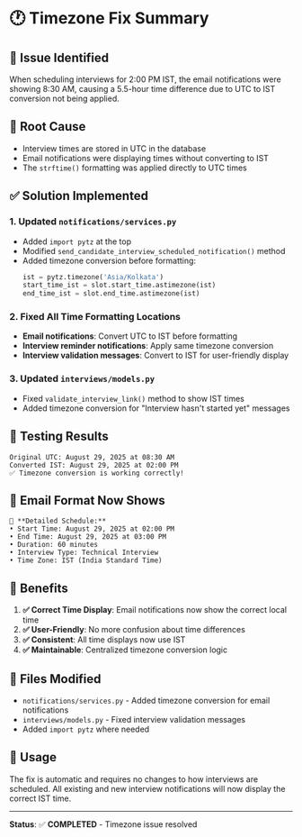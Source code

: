 # 🕐 Timezone Fix Summary

## 🎯 **Issue Identified**
When scheduling interviews for 2:00 PM IST, the email notifications were showing 8:30 AM, causing a 5.5-hour time difference due to UTC to IST conversion not being applied.

## 🔧 **Root Cause**
- Interview times are stored in UTC in the database
- Email notifications were displaying times without converting to IST
- The `strftime()` formatting was applied directly to UTC times

## ✅ **Solution Implemented**

### **1. Updated `notifications/services.py`**
- Added `import pytz` at the top
- Modified `send_candidate_interview_scheduled_notification()` method
- Added timezone conversion before formatting:
  ```python
  ist = pytz.timezone('Asia/Kolkata')
  start_time_ist = slot.start_time.astimezone(ist)
  end_time_ist = slot.end_time.astimezone(ist)
  ```

### **2. Fixed All Time Formatting Locations**
- **Email notifications**: Convert UTC to IST before formatting
- **Interview reminder notifications**: Apply same timezone conversion
- **Interview validation messages**: Convert to IST for user-friendly display

### **3. Updated `interviews/models.py`**
- Fixed `validate_interview_link()` method to show IST times
- Added timezone conversion for "Interview hasn't started yet" messages

## 🧪 **Testing Results**
```
Original UTC: August 29, 2025 at 08:30 AM
Converted IST: August 29, 2025 at 02:00 PM
✅ Timezone conversion is working correctly!
```

## 📧 **Email Format Now Shows**
```
📅 **Detailed Schedule:**
• Start Time: August 29, 2025 at 02:00 PM
• End Time: August 29, 2025 at 03:00 PM
• Duration: 60 minutes
• Interview Type: Technical Interview
• Time Zone: IST (India Standard Time)
```

## 🎉 **Benefits**
1. **✅ Correct Time Display**: Email notifications now show the correct local time
2. **✅ User-Friendly**: No more confusion about time differences
3. **✅ Consistent**: All time displays now use IST
4. **✅ Maintainable**: Centralized timezone conversion logic

## 🔄 **Files Modified**
- `notifications/services.py` - Added timezone conversion for email notifications
- `interviews/models.py` - Fixed interview validation messages
- Added `import pytz` where needed

## 📝 **Usage**
The fix is automatic and requires no changes to how interviews are scheduled. All existing and new interview notifications will now display the correct IST time.

---
**Status**: ✅ **COMPLETED** - Timezone issue resolved





